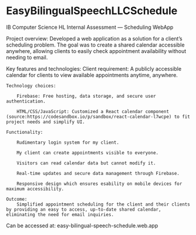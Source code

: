 # EasyBilingualSpeechLLCSchedule

IB Computer Science HL Internal Assessment — Scheduling WebApp

Project overview:
    Developed a web application as a solution for a client’s scheduling problem. The goal was to create a shared calendar accessible anywhere, allowing clients to easily check appointment availability without needing to email.

Key features and technologies:
    Client requirement:
        A publicly accessible calendar for clients to view available appointments anytime, anywhere.

    Technology choices:

        Firebase: Free hosting, data storage, and secure user authentication.

        HTML/CSS/JavaScript: Customized a React calendar component (source:https://codesandbox.io/p/sandbox/react-calendar-l7wcpe) to fit project needs and simplify UI.

    Functionality:

        Rudimentary login system for my client.

        My client can create appointments visible to everyone.

        Visitors can read calendar data but cannot modify it.

        Real-time updates and secure data management through Firebase.

        Responsive design which ensures esability on mobile devices for maximum accessibility.

    Outcome:
        Simplified appointment scheduling for the client and their clients by providing an easy to access, up-to-date shared calendar, eliminating the need for email inquiries.

Can be accessed at: easy-bilingual-speech-schedule.web.app